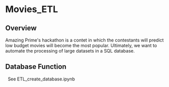 # Movies_ETL

## Overview 
Amazing Prime's hackathon is a contet in which the contestants will predict low budget movies will become the most popular.  Ultimately, we want to automate the processing of large datasets in a SQL database.   

## Database Function

&nbsp;&nbsp;See ETL_create_database.ipynb

